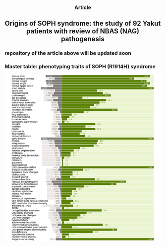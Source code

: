 <div id="header" align="center">
  
  ### Article 
  
  ## Origins of SOPH syndrome: the study of 92 Yakut patients with review of NBAS (NAG) pathogenesis 
</div>

### repository of the article above will be updated soon

### Master table: phenotyping traits of SOPH (R1914H) syndrome
<div id="header" align="center">
  <img src="https://raw.githubusercontent.com/LyonyaZhozhikov/Article-Origins-of-SOPH/main/figures/master_table.jpeg" width="1000"/>
</div>
